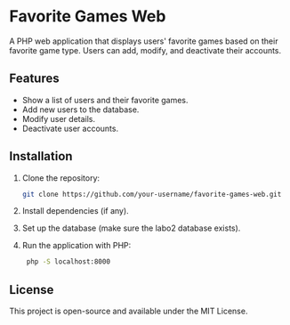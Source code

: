 # Favorite Games Web

A PHP web application that displays users' favorite games based on their favorite game type. Users can add, modify, and deactivate their accounts.

## Features

- Show a list of users and their favorite games.
- Add new users to the database.
- Modify user details.
- Deactivate user accounts.

## Installation

1. Clone the repository:
   ```sh
   git clone https://github.com/your-username/favorite-games-web.git
   ```
2. Install dependencies (if any).

3. Set up the database (make sure the labo2 database exists).

4. Run the application with PHP:
   ```sh
    php -S localhost:8000
   ```
## License

This project is open-source and available under the MIT License.
